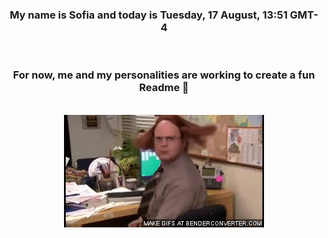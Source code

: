 


<div align="center">
<h3 >My name is Sofia and today is Tuesday, 17 August, 13:51 GMT-4</h3><br>
<h3 >For now, me and my personalities are working to create a fun Readme 👋
</h3><br>
<img src='img/dwight.gif' alt='working...'/>
</div>
